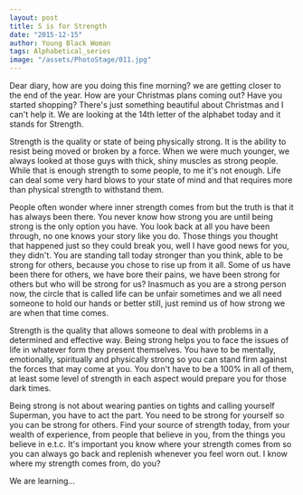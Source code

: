 ```yaml
---
layout: post
title: S is for Strength
date: "2015-12-15"
author: Young Black Woman
tags: Alphabetical_series
image: "/assets/PhotoStage/011.jpg"
---
```


Dear diary, how are you doing this fine morning? we are getting closer to the end of the year. How are your Christmas plans coming out? Have you started shopping? There's just something beautiful about Christmas and I can't help it. We are looking at the 14th letter of the alphabet today and it stands for Strength.

Strength is the quality or state of being physically strong. It is the ability to resist being moved or broken by a force. When we were much younger, we always looked at those guys with thick, shiny muscles as strong people. While that is enough strength to some people, to me it's not enough. Life can deal some very hard blows to your state of mind and that requires more than physical strength to withstand them.

People often wonder where inner strength comes from but the truth is that it has always been there. You never know how strong you are until being strong is the only option you have. You look back at all you have been through, no one knows your story like you do. Those things you thought that happened just so they could break you, well I have good news for you, they didn't. You are standing tall today stronger than you think, able to be strong for others, because you chose to rise up from it all. Some of us have been there for others, we have bore their pains, we have been strong for others but who will be strong for us? Inasmuch as you are a strong person now, the circle that is called life can be unfair sometimes and we all need someone to hold our hands or better still, just remind us of how strong we are when that time comes.

Strength is the quality that allows someone to deal with problems in a determined and effective way. Being strong helps you to face the issues of life in whatever form they present themselves. You have to be mentally, emotionally, spiritually and physically strong so you can stand firm against the forces that may come at you. You don't have to be a 100% in all of them, at least some level of strength in each aspect would prepare you for those dark times.

Being strong is not about wearing panties on tights and calling yourself Superman, you have to act the part. You need to be strong for yourself so you can be strong for others. Find your source of strength today, from your wealth of experience, from people that believe in you, from the things you believe in e.t.c. It's important you know where your strength comes from so you can always go back and replenish whenever you feel worn out. I know where my strength comes from, do you?

We are learning...
